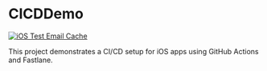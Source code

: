 # CICDDemo

[![iOS Test Email Cache](https://github.com/CristiCh/CICDDemo/actions/workflows/test_email_cache.yml/badge.svg)](https://github.com/CristiCh/CICDDemo/actions/workflows/test_email_cache.yml)

This project demonstrates a CI/CD setup for iOS apps using GitHub Actions and Fastlane.
